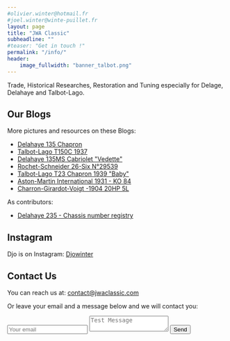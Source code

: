```yaml
---
#olivier.winter@hotmail.fr
#joel.winter@winte-puillet.fr
layout: page
title: "JWA Classic"
subheadline: ""
#teaser: "Get in touch !"
permalink: "/info/"
header:
    image_fullwidth: "banner_talbot.png"
---
```

Trade, Historical Researches, Restoration and Tuning especially for Delage, Delahaye and Talbot-Lago.


## Our Blogs
More pictures and resources on these Blogs:
* [Delahaye 135 Chapron](https://delahaye135m801025.blogspot.com/)
* [Talbot-Lago T150C 1937](https://talbotlagott150c.blogspot.com/)
* [Delahaye 135MS Cabriolet "Vedette"](https://delahaye135msvedette.blogspot.com/)
* [Rochet-Schneider 26-Six N°29539](https://rochetschneider26six.blogspot.com/)
* [Talbot-Lago T23 Chapron 1939 "Baby"](https://talbotlagot23chapron.blogspot.com/)
* [Aston-Martin International 1931 - KO 84](https://astonmartink084.blogspot.com/)
* [Charron-Girardot-Voigt -1904 20HP 5L](https://cgv-5l-1904.blogspot.com/)


As contributors:
* [Delahaye 235 - Chassis number registry](https://lesdelahaye235.blogspot.com)


## Instagram
Djo is on Instagram:
[Djowinter](https://www.instagram.com/djowinter/)


## Contact Us
You can reach us at: [contact@jwaclassic.com](mailto:contact@jwaclassic.com)

Or leave your email and a message below and we will contact you:

<form method="POST" action="https://formspree.io/contact@jwaclassic.com">
  <input type="email" name="email" placeholder="Your email">
  <textarea name="message" placeholder="Test Message"></textarea>
  <button type="submit">Send</button>
</form>
